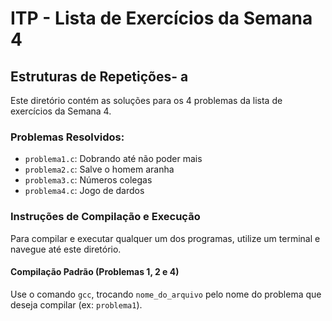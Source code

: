 # ITP - Lista de Exercícios da Semana 4

## Estruturas de Repetições- a
Este diretório contém as soluções para os 4 problemas da lista de exercícios da Semana 4.

### Problemas Resolvidos:
- `problema1.c`: Dobrando até não poder mais
- `problema2.c`: Salve o homem aranha
- `problema3.c`: Números colegas
- `problema4.c`: Jogo de dardos


### Instruções de Compilação e Execução

Para compilar e executar qualquer um dos programas, utilize um terminal e navegue até este diretório.

#### Compilação Padrão (Problemas 1, 2 e 4)
Use o comando `gcc`, trocando `nome_do_arquivo` pelo nome do problema que deseja compilar (ex: `problema1`).